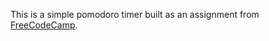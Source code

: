 This is a simple pomodoro timer built as an assignment from [FreeCodeCamp]('http://www.freecodecamp.com').
